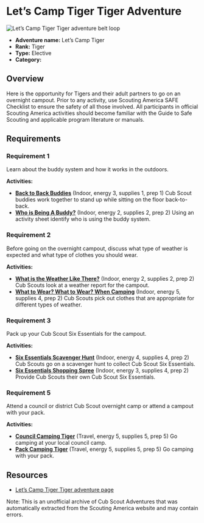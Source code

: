 # Let’s Camp Tiger Tiger Adventure

![Let’s Camp Tiger Tiger adventure belt loop](images/let’s-camp-tiger.jpg)

- **Adventure name:** Let’s Camp Tiger
- **Rank:** Tiger
- **Type:** Elective
- **Category:** 

## Overview

Here is the opportunity for Tigers and their adult partners to go on an overnight campout. Prior to any activity, use Scouting America SAFE Checklist to ensure the safety of all those involved. All participants in official Scouting America activities should become familiar with the Guide to Safe Scouting and applicable program literature or manuals.

## Requirements

### Requirement 1

Learn about the buddy system and how it works in the outdoors.

**Activities:**

- **[Back to Back Buddies](https://www.scouting.org/cub-scout-activities/back-to-back-buddies/)** (Indoor, energy 3, supplies 1, prep 1)
  Cub Scout buddies work together to stand up while sitting on the floor back-to-back.
- **[Who is Being A Buddy?](https://www.scouting.org/cub-scout-activities/who-is-being-a-buddy/)** (Indoor, energy 2, supplies 2, prep 2)
  Using an activity sheet identify who is using the buddy system.

### Requirement 2

Before going on the overnight campout, discuss what type of weather is expected and what type of clothes you should wear.

**Activities:**

- **[What is the Weather Like There?](https://www.scouting.org/cub-scout-activities/what-is-the-weather-like-there/)** (Indoor, energy 2, supplies 2, prep 2)
  Cub Scouts look at a weather report for the campout.
- **[What to Wear? What to Wear? When Camping](https://www.scouting.org/cub-scout-activities/what-to-wear-what-to-wear-when-camping/)** (Indoor, energy 5, supplies 4, prep 2)
  Cub Scouts pick out clothes that are appropriate for different types of weather.

### Requirement 3

Pack up your Cub Scout Six Essentials for the campout.

**Activities:**

- **[Six Essentials Scavenger Hunt](https://www.scouting.org/cub-scout-activities/six-essentials-scavenger-hunt/)** (Indoor, energy 4, supplies 4, prep 2)
  Cub Scouts go on a scavenger hunt to collect Cub Scout Six Essentials.
- **[Six Essentials Shopping Spree](https://www.scouting.org/cub-scout-activities/six-essentials-shopping-spree/)** (Indoor, energy 3, supplies 4, prep 2)
  Provide Cub Scouts their own Cub Scout Six Essentials.

### Requirement 5

Attend a council or district Cub Scout overnight camp or attend a campout with your pack.

**Activities:**

- **[Council Camping Tiger](https://www.scouting.org/cub-scout-activities/council-camping-tiger/)** (Travel, energy 5, supplies 5, prep 5)
  Go camping at your local council camp.
- **[Pack Camping Tiger](https://www.scouting.org/cub-scout-activities/pack-camping-tiger/)** (Travel, energy 5, supplies 5, prep 5)
  Go camping with your pack.


## Resources

- [Let’s Camp Tiger Tiger adventure page](https://www.scouting.org/cub-scout-adventures/lets-camp-tiger/)

Note: This is an unofficial archive of Cub Scout Adventures that was automatically extracted from the Scouting America website and may contain errors.